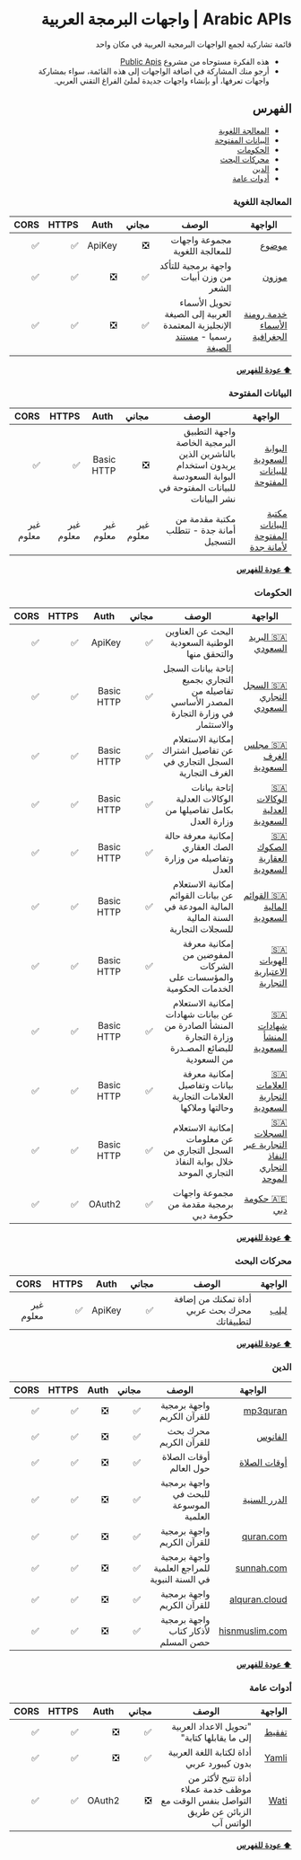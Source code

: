 <div dir = rtl>

# Arabic APIs | واجهات البرمجة العربية
قائمة تشاركية لجمع الواجهات البرمجية العربية في مكان واحد

- هذه الفكرة مستوحاه من مشروع [Public Apis](https://github.com/public-apis/public-apis)
- أرجو منك المشاركة في اضافة الواجهات إلى هذه القائمة، سواء بمشاركة واجهات تعرفها، أو بإنشاء واجهات جديدة لملئ الفراغ التقني العربي.


## الفهرس
* [المعالجة اللغوية](#المعالجة-اللغوية)
* [البيانات المفتوحة](#البيانات-المفتوحة)
* [الحكومات](#الحكومات)
* [محركات البحث](#محركات-البحث)
* [الدين](#الدين)
* [أدوات عامة](#أدوات-عامة)

### المعالجة اللغوية
الواجهة | الوصف | مجاني | Auth | HTTPS | CORS |
|---|---|---|---|---|---|
| [موضوع](https://ai.mawdoo3.com/) | مجموعة واجهات للمعالجة اللغوية | :negative_squared_cross_mark: | ApiKey | :white_check_mark: | :white_check_mark: |
| [موزون](https://موزون.com/api/) | واجهة برمجية للتأكد من وزن أبيات الشعر | :white_check_mark: | :negative_squared_cross_mark: | :white_check_mark: | :white_check_mark: |
| [خدمة رومنة الأسماء الجغرافية](https://api.gasgi.gov.sa/) | تحويل الأسماء العربية إلى الصيغة الإنجليزية المعتمدة رسميا - [مستند الصيغة](https://api.gasgi.gov.sa/Files/Romamization%20book_AR.pdf) | :white_check_mark: | :negative_squared_cross_mark: | :white_check_mark: | :white_check_mark: |

**[⬆ عودة للفهرس](#الفهرس)**

### البيانات المفتوحة
الواجهة | الوصف | مجاني | Auth | HTTPS | CORS |
|---|---|---|---|---|---|
| [البوابة السعودية للبيانات المفتوحة](https://data.gov.sa/ar/puplishers-apis) | واجهة التطبيق البرمجية الخاصة بالناشرين الذين يريدون استخدام البوابة السعودسة للبيانات المفتوحة في نشر البيانات | :negative_squared_cross_mark: | Basic HTTP | :white_check_mark: | :white_check_mark: |
| [مكتبة البيانات المفتوحة لأمانة جدة](https://services.jeddah.gov.sa/OpenData/Default.aspx) | مكتبة مقدمة من أمانة جدة - تتطلب التسجيل | غير معلوم | غير معلوم | غير معلوم | غير معلوم |

**[⬆ عودة للفهرس](#الفهرس)**

### الحكومات
الواجهة | الوصف | مجاني | Auth | HTTPS | CORS |
|---|---|---|---|---|---|
| [🇸🇦 البريد السعودي](https://api.address.gov.sa/) | البحث عن العناوين الوطنية السعودية والتحقق منها | :white_check_mark: | ApiKey | :white_check_mark: | :white_check_mark: |
| [🇸🇦 السجل التجاري السعودي](https://developer.wathq.sa/ar/api/16) | إتاحة بيانات السجل التجاري بجميع تفاصيله من المصدر الأساسي في وزارة التجارة والاستثمار | :white_check_mark: | Basic HTTP | :white_check_mark: | :white_check_mark: |
| [🇸🇦 مجلس الغرف السعودية](https://developer.wathq.sa/ar/api/15) | إمكانية الاستعلام عن تفاصيل اشتراك السجل التجاري في الغرف التجارية | :white_check_mark: | Basic HTTP | :white_check_mark: | :white_check_mark: |
| [🇸🇦 الوكالات العدلية السعودية](https://developer.wathq.sa/ar/api/14) | إتاحة بيانات الوكالات العدلية بكامل تفاصيلها من وزارة العدل | :white_check_mark: | Basic HTTP | :white_check_mark: | :white_check_mark: |
| [🇸🇦 الصكوك العقارية السعودية](https://developer.wathq.sa/ar/api/13) | إمكانية معرفة حالة الصك العقاري وتفاصيله من وزارة العدل | :white_check_mark: | Basic HTTP | :white_check_mark: | :white_check_mark: |
| [🇸🇦 القوائم المالية السعودية](https://developer.wathq.sa/ar/api/12) | إمكانية الاستعلام عن بيانات القوائم المالية المودعة في السنة المالية للسجلات التجارية | :white_check_mark: | Basic HTTP | :white_check_mark: | :white_check_mark: |
| [🇸🇦 الهويات الاعتبارية التجارية](https://developer.wathq.sa/ar/api/11) | إمكانية معرفة المفوضين من الشركات والمؤسسات على الخدمات الحكومية | :white_check_mark: | Basic HTTP | :white_check_mark: | :white_check_mark: |
| [🇸🇦 شهادات المنشأ السعودية](https://developer.wathq.sa/ar/api/9) | إمكانية الاستعلام عن بيانات شهادات المنشأ الصادرة من وزارة التجارة للبضائع المصـدرة من السعودية | :white_check_mark: | Basic HTTP | :white_check_mark: | :white_check_mark: |
| [🇸🇦 العلامات التجارية السعودية](https://developer.wathq.sa/ar/api/10) | إمكانية معرفة بيانات وتفاصيل العلامات التجارية وحالتها وملاكها | :white_check_mark: | Basic HTTP | :white_check_mark: | :white_check_mark: |
| [🇸🇦 السجلات التجارية عبر النفاذ التجاري الموحد](https://developer.wathq.sa/ar/api/19) | إمكانية الاستعلام عن معلومات السجل التجاري من خلال بوابة النفاذ التجاري الموحد | :white_check_mark: | Basic HTTP | :white_check_mark: | :white_check_mark: |
| [🇦🇪 حكومة دبي](https://services.jeddah.gov.sa/OpenData/Default.aspx) | مجموعة واجهات برمجية مقدمة من حكومة دبي | :white_check_mark: | OAuth2 | :white_check_mark: | :white_check_mark: |

**[⬆ عودة للفهرس](#الفهرس)**

### محركات البحث
الواجهة | الوصف | مجاني | Auth | HTTPS | CORS |
|---|---|---|---|---|---|
| [لبلب](https://solutions.lableb.com/en/doc/rest/v2-beta/getting-started) | أداة تمكنك من إضافة محرك بحث عربي لتطبيقاتك | :white_check_mark: | ApiKey | :white_check_mark: | غير معلوم |

**[⬆ عودة للفهرس](#الفهرس)**

### الدين
الواجهة | الوصف | مجاني | Auth | HTTPS | CORS |
|---|---|---|---|---|---|
| [mp3quran](https://www.mp3quran.net/api/) | واجهة برمجية للقرآن الكريم | :white_check_mark: | :negative_squared_cross_mark: | :white_check_mark: | :white_check_mark: |
| [الفانوس](https://www.alfanous.org/api-doc/) | محرك بحث للقرآن الكريم | :white_check_mark: | :negative_squared_cross_mark: | :white_check_mark: | :white_check_mark: |
| [أوقات الصلاة](https://awkat-salat.org/api) | أوقات الصلاة حول العالم | :white_check_mark: | :negative_squared_cross_mark: | :white_check_mark: | :white_check_mark: |
| [الدرر السنية](https://www.dorar.net/article/389/%D8%AE%D8%AF%D9%85%D8%A9-%D9%88%D8%A7%D8%AC%D9%87%D8%A9-%D8%A7%D9%84%D9%85%D9%88%D8%B3%D9%88%D8%B9%D8%A9-%D8%A7%D9%84%D8%AD%D8%AF%D9%8A%D8%AB%D9%8A%D8%A9-API) | واجهة برمجية للبحث في الموسوعة العلمية | :white_check_mark: | :negative_squared_cross_mark: | :white_check_mark: | :white_check_mark: |
| [quran.com](https://quran.api-docs.io/v3/getting-started/introduction) | واجهة برمجية للقرآن الكريم | :white_check_mark: | :negative_squared_cross_mark: | :white_check_mark: | :white_check_mark: |
| [sunnah.com](https://sunnah.api-docs.io/1.0/getting-started/introduction) | واجهة برمجية للمراجع العلمية في السنة النبوية | :white_check_mark: | :negative_squared_cross_mark: | :white_check_mark: | :white_check_mark: |
| [alquran.cloud](https://alquran.cloud/api) | واجهة برمجية للقرآن الكريم | :white_check_mark: | :negative_squared_cross_mark: | :white_check_mark: | :white_check_mark: |
| [hisnmuslim.com](https://hisnmuslim.com/api/husn.json) | واجهة برمجية لأذكار كتاب حصن المسلم | :white_check_mark: | :negative_squared_cross_mark: | :white_check_mark: | :white_check_mark: |


**[⬆ عودة للفهرس](#الفهرس)**

### أدوات عامة
الواجهة | الوصف | مجاني | Auth | HTTPS | CORS |
|---|---|---|---|---|---|
| [تفقيط](https://rapidapi.com/postscripter/api/tafqit) | "تحويل الاعداد العربية إلى ما يقابلها كتابة" | :white_check_mark: | :negative_squared_cross_mark: | :white_check_mark: | :white_check_mark: |
| [Yamli](https://www.yamli.com/api/ar/) | أداة لكتابة اللغة العربية بدون كيبورد عربي | :white_check_mark: | :negative_squared_cross_mark: | :white_check_mark: | :white_check_mark: |
| [Wati](https://docs.wati.io/reference#introduction) | أداة تتيح لأكثر من موظف خدمة عملاء التواصل بنفس الوقت مع الزبائن عن طريق الواتس آب | :negative_squared_cross_mark: | OAuth2 | :white_check_mark: | :white_check_mark: |

**[⬆ عودة للفهرس](#الفهرس)**

</div>
